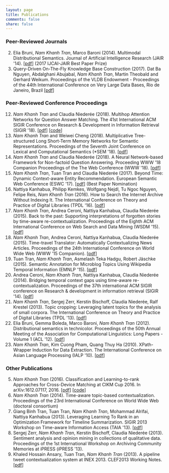 ```yaml
---
layout: page
title: Publications
comments: false
share: false
---
```


### Peer-Reviewed Journals
2. Elia Bruni, _Nam Khanh Tran_, Marco Baroni (2014). Multimodal Distributional Semantics. Journal of Artificial Intelligence Research (JAIR '14). [[pdf](https://www.jair.org/index.php/jair/article/view/10857)] (2017 IJCAI-JAIR Best Paper Prize)
1. Query-Driven On-The-Fly Knowledge Base Construction (2017). Dat Ba Nguyen, Abdalghani Abujabal, _Nam Khanh Tran_, Martin Theobald and Gerhard Weikum. Proceedings of the VLDB Endowment - Proceedings of the 44th International Conference on Very Large Data Bases, Rio de Janeiro, Brazil [[pdf](https://dl.acm.org/citation.cfm?id=3151119)]

### Peer-Reviewed Conference Proceedings
12. _Nam Khanh Tran_ and Claudia Nieder&#233;e (2018). Multihop Attention Networks for Question Answer Matching. The 41st International ACM SIGIR Conference on Research & Development in Information Retrieval (SIGIR '18). [[pdf](https://dl.acm.org/citation.cfm?id=3210009)] [[code](https://github.com/namkhanhtran/nn4nqa)]
11. _Nam Khanh Tran_ and Weiwei Cheng (2018). Multiplicative Tree-structured Long Short-Term Memory Networks for Semantic Representations. Proceedings of the Seventh Joint Conference on Lexical and Computational Semantics (\*SEM '18). [[pdf](https://www.aclweb.org/anthology/S18-2032/)]
10. _Nam Khanh Tran_ and Claudia Nieder&#233;e (2018). A Neural Network-based Framework for Non-factoid Question Answering. Proceeding WWW '18 Companion Proceedings of the The Web Conference (WWW '18). [[pdf](https://dl.acm.org/citation.cfm?id=3191830)]
9. _Nam Khanh Tran_, Tuan Tran and Claudia Nieder&#233;e (2017). Beyond Time: Dynamic Context-aware Entity Recommendation. European Semantic Web Conference (ESWC '17). [[pdf](https://link.springer.com/chapter/10.1007/978-3-319-58068-5_22)] (Best Paper Nomination)
8. Nattiya Kanhabua, Philipp Kemkes, Wolfgang Nejdl, Tu Ngoc Nguyen, Felipe Reis, _Nam Khanh Tran_ (2016). How to Search the Internet Archive Without Indexing It. The International Conference on Theory and Practice of Digital Libraries (TPDL '16). [[pdf](https://link.springer.com/chapter/10.1007/978-3-319-43997-6_12)]
7. _Nam Khanh Tran_, Andrea Ceroni, Nattiya Kanhabua, Claudia Nieder&#233;e (2015). Back to the past: Supporting interpretations of forgotten stories by time-aware re-contextualization. Proceedings of the Eighth ACM International Conference on Web Search and Data Mining (WSDM '15). [[pdf](https://dl.acm.org/citation.cfm?id=2684822.2685315)]
6. _Nam Khanh Tran_, Andrea Ceroni, Nattiya Kanhabua, Claudia Nieder&#233;e (2015). Time-travel Translator: Automatically Contextualizing News Articles. Proceedings of the 24th International Conference on World Wide Web (WWW '15 Companion). [[pdf](https://dl.acm.org/citation.cfm?id=2742841)]
5. Tuan Tran, _Nam Khanh Tran_, Asmelash Teka Hadgu, Robert J&#228;schke (2015). Semantic Annotation for Microblog Topics Using Wikipedia Temporal Information (EMNLP '15). [[pdf](https://www.aclweb.org/anthology/D15-1010/)]
4. Andrea Ceroni, _Nam Khanh Tran_, Nattiya Kanhabua, Claudia Niederée (2014). Bridging temporal context gaps using time-aware re-contextualization. Proceedings of the 37th international ACM SIGIR conference on Research & development in information retrieval (SIGIR '14). [[pdf](https://dl.acm.org/citation.cfm?id=2609526)]
3. _Nam Khanh Tran_, Sergej Zerr, Kerstin Bischoff, Claudia Niederée, Ralf Krestel (2013). Topic cropping: Leveraging latent topics for the analysis of small corpora. The International Conference on Theory and Practice of Digital Libraries (TPDL '13). [[pdf](https://link.springer.com/chapter/10.1007/978-3-642-40501-3_30)]
2. Elia Bruni, Gemma Boleda, Marco Baroni, _Nam Khanh Tran_ (2012). Distributional semantics in technicolor. Proceedings of the 50th Annual Meeting of the Association for Computational Linguistics: Long Papers - Volume 1 (ACL '12). [[pdf](https://dl.acm.org/citation.cfm?id=2390544)]
1. _Nam Khanh Tran_, Kim Cuong Pham, Quang Thuy Ha (2010). XPath-Wrapper Induction for Data Extraction. The International Conference on Asian Language Processing (IALP '10). [[pdf](https://ieeexplore.ieee.org/document/5681601)]

### Other Publications
5. _Nam Khanh Tran_ (2016). Classification and Learning-to-rank Approaches for Cross-Device Matching at CIKM Cup 2016. In arXiv:1612.07117, 2016. [[pdf](https://arxiv.org/abs/1612.07117)] [[code](https://github.com/namkhanhtran/cikm-cup-2016-cross-device)]
4. _Nam Khanh Tran_ (2014). Time-aware topic-based contextualization. Proceedings of the 23rd International Conference on World Wide Web (doctoral consortium)
3. Giang Binh Tran, Tuan Tran, _Nam Khanh Tran_, Mohammad Alrifai, Nattiya Kanhabua (2013). Leveraging Learning To Rank in an Optimization Framework for Timeline Summarization. SIGIR 2013 Workshop on Time-aware Information Access (TAIA '13). [[pdf](https://pdfs.semanticscholar.org/33d5/e4161c1a9f8a94ee9ee7b537dc5a4202f6fc.pdf)]
2. Sergej Zerr, _Nam Khanh Tran_, Kerstin Bischoff, Claudia Niederée (2013). Sentiment analysis and opinion mining in collections of qualitative data. Proceedings of the 1st International Workshop on Archiving Community Memories at iPRESS (iPRESS '13).
1. Khaled Hossain Ansary, Tuan Tran, _Nam Khanh Tran_ (2013). A pipeline tweet contextualization system at INEX 2013. CLEF2013 Working Notes. [[pdf](http://ceur-ws.org/Vol-1179/CLEF2013wn-INEX-AnsaryEt2013.pdf)]










